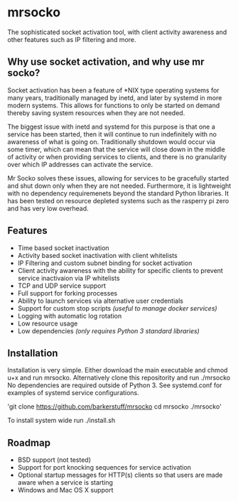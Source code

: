 # mrsocko
The sophisticated socket activation tool, with client activity awareness and other features such as IP filtering and more.

## Why use socket activation, and why use mr socko? 
Socket activation has been a feature of *NIX type operating systems for many years, traditionally managed by inetd, and later by systemd in more modern systems.  This allows for functions to only be started on demand thereby saving system resources when they are not needed. 

The biggest issue with inetd and systemd for this purpose is that one a service has been started, then it will continue to run indefinitely with no awareness of what is going on.  Traditionally shutdown would occur via some timer, which can mean that the service will close down in the middle of activity or when providing services to clients, and there is no granularity over which IP addresses can activate the service.

Mr Socko solves these issues, allowing for services to be gracefully started and shut down only when they are not needed.  Furthermore, it is lightweight with no dependency requiremenets beyond the standard Python libraries. It has been tested on resource depleted systems such as the rasperry pi zero and has very low overhead.

## Features
- Time based socket inactivation
- Activity based socket inactivation with client whitelists
- IP Filtering and custom subnet binding for socket activation
- Client activity awareness with the ability for specific clients to prevent service inactivaion via IP whitelists 
- TCP and UDP service support
- Full support for forking processes
- Ability to launch services via alternative user credentials
- Support for custom stop scripts *(useful to manage docker services)*
- Logging with automatic log rotation
- Low resource usage
- Low dependencies *(only requires Python 3 standard libraries)*

## Installation
Installation is very simple.  Either download the main executable and chmod u+x and run mrsocko. 
Alternatively clone this repositority and run ./mrsocko
No dependencies are required outside of Python 3.
See systemd.conf for examples of systemd service configurations.

'git clone https://github.com/barkerstuff/mrsocko
cd mrsocko
./mrsocko'

To install system wide run ./install.sh

## Roadmap
- BSD support (not tested) 
- Support for port knocking sequences for service activation
- Optional startup messages for HTTP(s) clients so that users are made aware when a service is starting
- Windows and Mac OS X support
